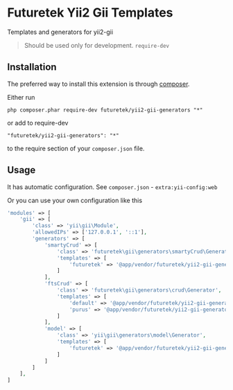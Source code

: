 Futuretek Yii2 Gii Templates
============================
Templates and generators for yii2-gii

> Should be used only for development. `require-dev`

Installation
------------

The preferred way to install this extension is through [composer](http://getcomposer.org/download/).

Either run

```
php composer.phar require-dev futuretek/yii2-gii-generators "*"
```

or add to require-dev

```
"futuretek/yii2-gii-generators": "*"
```

to the require section of your `composer.json` file.


Usage
-----
It has automatic configuration. See `composer.json` - `extra:yii-config:web`


Or you can use your own configuration like this
```php
'modules' => [
    'gii' => [
        'class' => 'yii\gii\Module',
        'allowedIPs' => ['127.0.0.1', '::1'],
        'generators' => [
            'smartyCrud' => [
                'class' => 'futuretek\gii\generators\smartyCrud\Generator',
                'templates' => [
                    'futuretek' => '@app/vendor/futuretek/yii2-gii-generators/smartyCrud/default',
                ]
            ],
            'ftsCrud' => [
                'class' => 'futuretek\gii\generators\crud\Generator',
                'templates' => [
                    'default' => '@app/vendor/futuretek/yii2-gii-generators/crud/default',
                    'purus' => '@app/vendor/futuretek/yii2-gii-generators/crud/purus',
                ]
            ],
            'model' => [
                'class' => 'yii\gii\generators\model\Generator',
                'templates' => [
                    'futuretek' => '@app/vendor/futuretek/yii2-gii-generators/model',
                ]
            ]
        ]
    ],
]     
```